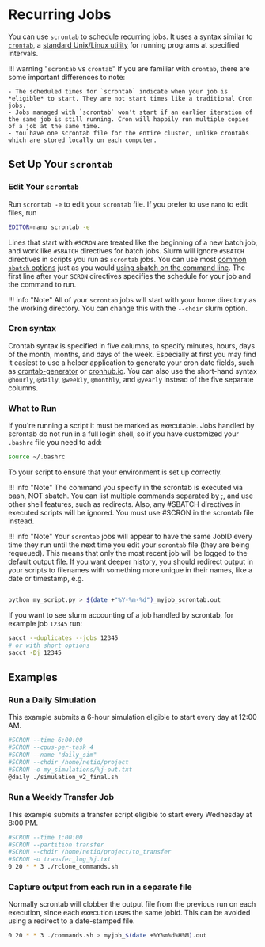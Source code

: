 # Recurring Jobs

You can use `scrontab` to schedule recurring jobs. It uses a syntax similar to [`crontab`](https://man7.org/linux/man-pages/man5/crontab.5.html), a [standard Unix/Linux utility](https://en.wikipedia.org/wiki/Cron) for running programs at specified intervals. 

!!! warning "`scrontab` vs `crontab`"
    If you are familiar with `crontab`, there are some important differences to note:

    - The scheduled times for `scrontab` indicate when your job is *eligible* to start. They are not start times like a traditional Cron jobs.
    - Jobs managed with `scrontab` won't start if an earlier iteration of the same job is still running. Cron will happily run multiple copies of a job at the same time.
    - You have one scrontab file for the entire cluster, unlike crontabs which are stored locally on each computer.


## Set Up Your `scrontab`

### Edit Your `scrontab`

Run `scrontab -e` to edit your `scrontab` file. If you prefer to use `nano` to edit files, run

``` bash
EDITOR=nano scrontab -e
```
Lines that start with `#SCRON` are treated like the beginning of a new batch job, and work like `#SBATCH` directives for batch jobs. Slurm will ignore `#SBATCH` directives in scripts you run as `scrontab` jobs. You can use most [common `sbatch` options](/clusters-at-yale/job-scheduling/#common-job-request-options) just as you would [using sbatch on the command line](https://slurm.schedmd.com/sbatch.html). The first line after your `SCRON` directives specifies the schedule for your job and the command to run. 

!!! info "Note"
    All of your `scrontab` jobs will start with your home directory as the working directory. You can change this with the `--chdir` slurm option.

### Cron syntax

Crontab syntax is specified in five columns, to specify minutes, hours, days of the month, months, and days of the week. Especially at first you may find it easiest to use a helper application to generate your cron date fields, such as [crontab-generator](http://crontab-generator.org/) or [cronhub.io](https://crontab.cronhub.io/). You can also use the short-hand syntax `@hourly`, `@daily`, `@weekly`, `@monthly`, and `@yearly` instead of the five separate columns.

### What to Run

If you're running a script it must be marked as executable. Jobs handled by scrontab do not run in a full login shell, so if you have customized your `.bashrc` file you need to add:

``` bash
source ~/.bashrc
```
To your script to ensure that your environment is set up correctly.

!!! info "Note"
    The command you specify in the scrontab is executed via bash, NOT sbatch. You can list multiple commands separated by ;, and use other shell features, such as redirects.  Also, any #SBATCH directives in executed scripts will be ignored.  You must use #SCRON in the scrontab file instead.

!!! info "Note"
    Your `scrontab` jobs will appear to have the same JobID every time they run until the next time you edit your `scrontab` file (they are being requeued). This means that only the most recent job will be logged to the default output file. If you want deeper history, you should redirect output in your scripts to filenames with something more unique in their names, like a date or timestamp, e.g.

``` bash

python my_script.py > $(date +"%Y-%m-%d")_myjob_scrontab.out
```

If you want to see slurm accounting of a job handled by scrontab, for example job `12345` run:

``` bash
sacct --duplicates --jobs 12345
# or with short options
sacct -Dj 12345
```

## Examples 

### Run a Daily Simulation

This example submits a 6-hour simulation eligible to start every day at 12:00 AM.

``` bash
#SCRON --time 6:00:00
#SCRON --cpus-per-task 4
#SCRON --name "daily_sim"
#SCRON --chdir /home/netid/project
#SCRON -o my_simulations/%j-out.txt
@daily ./simulation_v2_final.sh
```

### Run a Weekly Transfer Job

This example submits a transfer script eligible to start every Wednesday at 8:00 PM.

``` bash
#SCRON --time 1:00:00
#SCRON --partition transfer
#SCRON --chdir /home/netid/project/to_transfer
#SCRON -o transfer_log_%j.txt
0 20 * * 3 ./rclone_commands.sh
```

### Capture output from	each run in a separate file

Normally scrontab will clobber the output file from the	previous run on	each execution,	since
each execution uses the same jobid.  This can be avoided using a redirect to a date-stamped file.

```bash
0 20 * * 3 ./commands.sh > myjob_$(date +%Y%m%d%H%M).out
```

